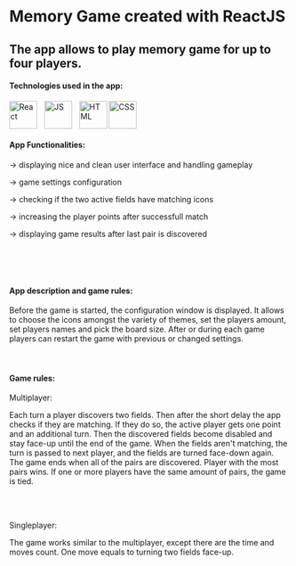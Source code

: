 # Memory Game created with ReactJS
## The app allows to play memory game for up to four players.

#### Technologies used in the app:
<img align="left" alt="React" width="50px" src="https://cdn.jsdelivr.net/gh/devicons/devicon@latest/icons/react/react-original.svg" style="padding-right:10px;" />
<img align="left" alt="JS" width="50px" src="https://cdn.jsdelivr.net/gh/devicons/devicon@latest/icons/javascript/javascript-plain.svg" style="padding-right:10px;" />
<img align="left" alt="HTML" width="50px" src="https://cdn.jsdelivr.net/gh/devicons/devicon@latest/icons/html5/html5-plain.svg" />
<img align="left" alt="CSS" width="50px" src="https://cdn.jsdelivr.net/gh/devicons/devicon@latest/icons/css3/css3-plain.svg" style="padding-right:10px;" />

<br/> <br/> <br/> 

#### App Functionalities:
<p>-> displaying nice and clean user interface and handling gameplay</p>
<p>-> game settings configuration</p>
<p>-> checking if the two active fields have matching icons</p>
<p>-> increasing the player points after successfull match</p>
<p>-> displaying game results after last pair is discovered</p>

<br/> <br/> <br/> 

#### App description and game rules:
<p>Before the game is started, the configuration window is displayed. It allows to choose the icons amongst the variety of themes, set the players amount, set players names and pick the board size. After or during each game players can restart the game with previous or changed settings.
<br/> <br/> <br/> 

#### Game rules:
<p>Multiplayer:</p>
<p>Each turn a player discovers two fields. Then after the short delay the app checks if they are matching. If they do so, the active player gets one point and an additional turn. Then the discovered fields become disabled and stay face-up until the end of the game. When the fields aren't  matching, the turn is passed to next player, and the fields are turned face-down again. The game ends when all of the pairs are discovered. Player with the most pairs wins. If one or more players have the same amount of pairs, the game is tied.</p>
<br/> <br/> 
<p>Singleplayer:</p>
<p>The game works similar to the multiplayer, except there are the time and moves count. One move equals to turning two fields face-up.</p>



